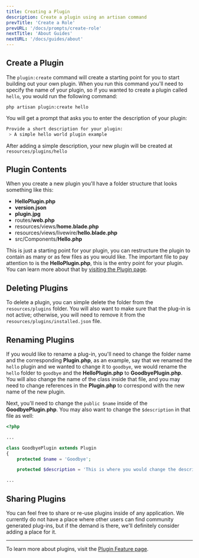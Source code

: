 ```yaml
---
title: Creating a Plugin
description: Create a plugin using an artisan command
prevTitle: 'Create a Role'
prevURL: '/docs/prompts/create-role' 
nextTitle: 'About Guides'
nextURL: '/docs/guides/about'
---
```


## Create a Plugin

The `plugin:create` command will create a starting point for you to start building out your own plugin. When you run this command you'll need to specify the name of your plugin, so if you wanted to create a plugin called `hello`, you would run the following command:

```shell
php artisan plugin:create hello
```

You will get a prompt that asks you to enter the description of your plugin:

```bash
Provide a short description for your plugin:
 > A simple hello world plugin example
```

After adding a simple description, your new plugin will be created at `resources/plugins/hello`

## Plugin Contents

When you create a new plugin you'll have a folder structure that looks something like this:

- **HelloPlugin.php**
- **version.json**
- **plugin.jpg**
- routes/**web.php**
- resources/views/**home.blade.php**
- resources/views/livewire/**hello.blade.php**
- src/Components/**Hello.php**

This is just a starting point for your plugin, you can restructure the plugin to contain as many or as few files as you would like. The important file to pay attention to is the **HelloPlugin.php**, this is the entry point for your plugin. You can learn more about that by <a href="{ url('/docs/features/plugins') }">visiting the Plugin page</a>.

## Deleting Plugins

To delete a plugin, you can simple delete the folder from the `resources/plugins` folder. You will also want to make sure that the plug-in is not active; otherwise, you will need to remove it from the `resources/plugins/installed.json` file.

## Renaming Plugins

If you would like to rename a plug-in, you'll need to change the folder name and the corresponding **Plugin.php**, as an example, say that we renamed the `hello` plugin and we wanted to change it to `goodbye`, we would rename the `hello` folder to `goodbye` and the **HelloPlugin.php** to **GoodbyePlugin.php**. You will also change the name of the class inside that file, and you may need to change references in the **Plugin.php** to correspond with the new name of the new plugin.

Next, you'll need to change the `public $name` inside of the **GoodbyePlugin.php**. You may also want to change the `$description` in that file as well:

```php
<?php

...

class GoodbyePlugin extends Plugin
{
    protected $name = 'Goodbye';

    protected $description = 'This is where you would change the description';

...
```

## Sharing Plugins

You can feel free to share or re-use plugins inside of any application. We currently do not have a place where other users can find community generated plug-ins, but if the demand is there, we'll definitely consider adding a place for it.

---

To learn more about plugins, visit the <a href="{ url('/docs/features/plugins') }">Plugin Feature page</a>.



